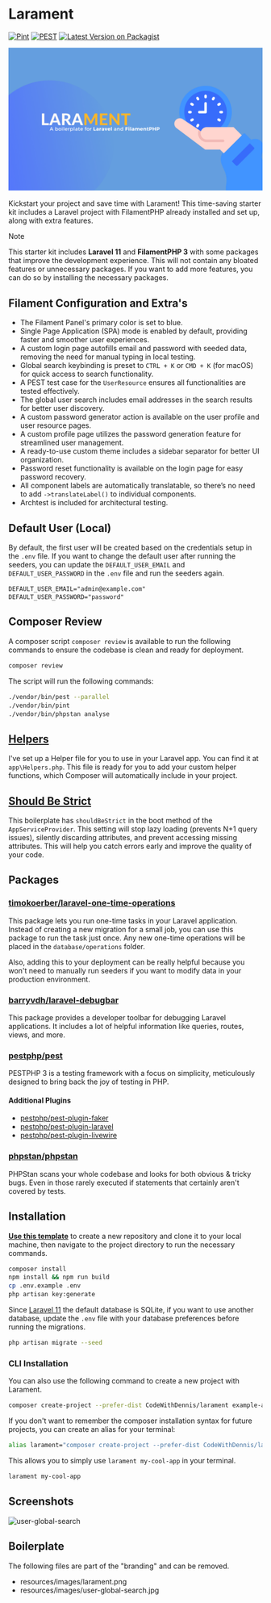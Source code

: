 # Larament

[![Pint](https://github.com/codewithdennis/larament/actions/workflows/pint.yml/badge.svg)](https://packagist.org/packages/codewithdennis/larament)
[![PEST](https://github.com/codewithdennis/larament/actions/workflows/pest.yml/badge.svg)](https://packagist.org/packages/codewithdennis/larament)
[![Latest Version on Packagist](https://img.shields.io/packagist/v/codewithdennis/larament.svg?style=flat-square)](https://packagist.org/packages/codewithdennis/larament)

![larament.png](https://raw.githubusercontent.com/CodeWithDennis/larament/main/resources/images/larament.png)

Kickstart your project and save time with Larament! This time-saving starter kit includes a Laravel project with FilamentPHP already installed and set up, along with extra features.

> [!NOTE]
> This starter kit includes **Laravel 11** and **FilamentPHP 3** with some packages that improve the development experience. This will not contain any bloated features or unnecessary packages. If you want to add more features, you can do so by installing the necessary packages. 


## Filament Configuration and Extra's

- The Filament Panel's primary color is set to blue.
- Single Page Application (SPA) mode is enabled by default, providing faster and smoother user experiences.
- A custom login page autofills email and password with seeded data, removing the need for manual typing in local testing.
- Global search keybinding is preset to `CTRL + K` or `CMD + K` (for macOS) for quick access to search functionality.
- A PEST test case for the `UserResource` ensures all functionalities are tested effectively.
- The global user search includes email addresses in the search results for better user discovery.
- A custom password generator action is available on the user profile and user resource pages.
- A custom profile page utilizes the password generation feature for streamlined user management.
- A ready-to-use custom theme includes a sidebar separator for better UI organization.
- Password reset functionality is available on the login page for easy password recovery.
- All component labels are automatically translatable, so there’s no need to add `->translateLabel()` to individual components.
- Archtest is included for architectural testing.

## Default User (Local)
By default, the first user will be created based on the credentials setup in the `.env` file. If you want to change the default user after running the seeders, you can update the `DEFAULT_USER_EMAIL` and `DEFAULT_USER_PASSWORD` in the `.env` file and run the seeders again.

```dotenv
DEFAULT_USER_EMAIL="admin@example.com"
DEFAULT_USER_PASSWORD="password"
```

## Composer Review
A composer script `composer review` is available to run the following commands to ensure the codebase is clean and ready for deployment.

```bash
composer review
```

The script will run the following commands:

```bash
./vendor/bin/pest --parallel
./vendor/bin/pint
./vendor/bin/phpstan analyse
```
## [Helpers](https://laravel-news.com/creating-helpers)
I've set up a Helper file for you to use in your Laravel app. You can find it at `app\Helpers.php`. This file is ready for you to add your custom helper functions, which Composer will automatically include in your project.

## [Should Be Strict](https://laravel-news.com/shouldbestrict)
This boilerplate has `shouldBeStrict` in the boot method of the `AppServiceProvider`. This setting will stop lazy loading (prevents N+1 query issues), silently discarding attributes, and prevent accessing missing attributes. This will help you catch errors early and improve the quality of your code.

## Packages

### [timokoerber/laravel-one-time-operations](https://github.com/TimoKoerber/laravel-one-time-operations)
This package lets you run one-time tasks in your Laravel application. Instead of creating a new migration for a small job, you can use this package to run the task just once. Any new one-time operations will be placed in the `database/operations` folder.

Also, adding this to your deployment can be really helpful because you won't need to manually run seeders if you want to modify data in your production environment.


### [barryvdh/laravel-debugbar](https://github.com/barryvdh/laravel-debugbar)
This package provides a developer toolbar for debugging Laravel applications. It includes a lot of helpful information like queries, routes, views, and more.

### [pestphp/pest](https://pestphp.com/docs/installation)
PESTPHP 3 is a testing framework with a focus on simplicity, meticulously designed to bring back the joy of testing in PHP.

#### Additional Plugins
- [pestphp/pest-plugin-faker](https://pestphp.com/docs/plugins#faker) 
- [pestphp/pest-plugin-laravel](https://pestphp.com/docs/plugins#laravel)
- [pestphp/pest-plugin-livewire](https://pestphp.com/docs/plugins#livewire)

### [phpstan/phpstan](https://phpstan.org/user-guide/getting-started)
PHPStan scans your whole codebase and looks for both obvious & tricky bugs. Even in those rarely executed if statements that certainly aren't covered by tests.

## Installation

**[Use this template](https://github.com/new?template_name=larament&template_owner=CodeWithDennis)** to create a new repository and clone it to your local machine, then navigate to the project directory to run the necessary commands.

```bash
composer install
npm install && npm run build
cp .env.example .env
php artisan key:generate
```

Since [Laravel 11](https://laravel.com/docs/11.x/releases#application-defaults) the default database is SQLite, if you want to use another database, update the `.env` file with your database preferences before running the migrations.

```bash
php artisan migrate --seed
```

###  CLI Installation

You can also use the following command to create a new project with Larament.

```bash
composer create-project --prefer-dist CodeWithDennis/larament example-app
```

If you don't want to remember the composer installation syntax for future projects, you can create an alias for your terminal:

```bash
alias larament="composer create-project --prefer-dist CodeWithDennis/larament my-cool-app"
```

This allows you to simply use `larament my-cool-app` in your terminal.

```bash
larament my-cool-app
```

## Screenshots
![user-global-search](https://raw.githubusercontent.com/CodeWithDennis/larament/main/resources/images/user-global-search.jpg)

## Boilerplate
The following files are part of the "branding" and can be removed.
- resources/images/larament.png
- resources/images/user-global-search.jpg
